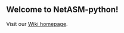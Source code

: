 ## Welcome to NetASM-python!

Visit our [Wiki homepage](https://github.com/NetASM/NetASM-python/wiki).
